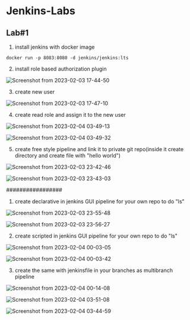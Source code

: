 # Jenkins-Labs


## Lab#1

1. install jenkins with docker image

```
docker run -p 8083:8080 -d jenkins/jenkins:lts

```

2. install role based authorization plugin

![Screenshot from 2023-02-03 17-44-50](https://user-images.githubusercontent.com/57557314/216739545-eae13b3c-989d-4eb9-b65a-a3809176b079.png)

3. create new user

![Screenshot from 2023-02-03 17-47-10](https://user-images.githubusercontent.com/57557314/216739555-d869cd39-b30f-4dd7-9f2d-1fd95a3c7dd2.png)

4. create read role and assign it to the new user

![Screenshot from 2023-02-04 03-49-13](https://user-images.githubusercontent.com/57557314/216740105-f8bf8228-11a5-417b-83af-014112d9a213.png)

![Screenshot from 2023-02-04 03-49-32](https://user-images.githubusercontent.com/57557314/216740110-204383ba-4450-49b3-93c1-b1bff8fa173e.png)


5. create free style pipeline and link it to private git repo(inside it create directory and create file with "hello world")


![Screenshot from 2023-02-03 23-42-46](https://user-images.githubusercontent.com/57557314/216739635-77fef602-129f-4799-8b78-74a28638a876.png)


![Screenshot from 2023-02-03 23-43-03](https://user-images.githubusercontent.com/57557314/216739639-b3e11ebe-ff0f-4de6-89b2-e1ba115dc9ed.png)


#################


1. create declarative in jenkins GUI pipeline for your own repo to do "ls"


![Screenshot from 2023-02-03 23-55-48](https://user-images.githubusercontent.com/57557314/216739691-9cdd35a0-7c31-48a7-9358-dff29bcef83e.png)


![Screenshot from 2023-02-03 23-56-27](https://user-images.githubusercontent.com/57557314/216739716-a54ce37e-c10e-4e37-b907-c94582b9696a.png)


2. create scripted in jenkins GUI pipeline for your own repo to do "ls"

![Screenshot from 2023-02-04 00-03-05](https://user-images.githubusercontent.com/57557314/216739746-71a4bc49-ef99-4475-adc2-5077394f4c4f.png)


![Screenshot from 2023-02-04 00-03-42](https://user-images.githubusercontent.com/57557314/216739761-aa350a8c-d755-494f-b83b-435a0b97d4f9.png)

3. create the same with jenkinsfile in your branches as multibranch pipeline

![Screenshot from 2023-02-04 00-14-08](https://user-images.githubusercontent.com/57557314/216739831-0be404df-2580-49c6-9556-93943e174b74.png)


![Screenshot from 2023-02-04 03-51-08](https://user-images.githubusercontent.com/57557314/216740214-08226644-2e74-46b9-9a23-df353bc175a7.png)


![Screenshot from 2023-02-04 03-44-59](https://user-images.githubusercontent.com/57557314/216739906-a3a2f987-1121-45da-b693-249b11203a11.png)
